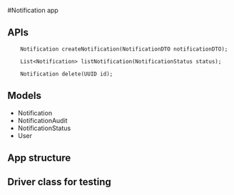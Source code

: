 #Notification app

## APIs
```
    Notification createNotification(NotificationDTO notificationDTO);

    List<Notification> listNotification(NotificationStatus status);

    Notification delete(UUID id);
```

## Models
* Notification
* NotificationAudit
* NotificationStatus
* User

## App structure

## Driver class for testing
